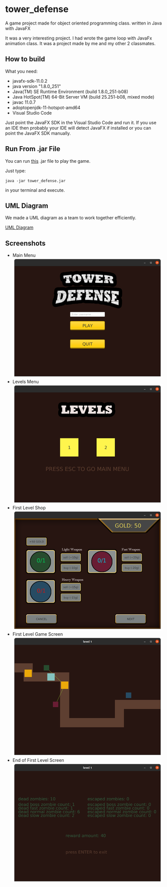 # tower_defense

A game project made for object oriented programming class.
written in Java with JavaFX

It was a very interesting project. I had wrote the game loop with JavaFx animation class.
It was a project made by me and my other 2 classmates. 

## How to build
What you need:
* javafx-sdk-11.0.2
* java version "1.8.0_251"
* Java(TM) SE Runtime Environment (build 1.8.0_251-b08)
* Java HotSpot(TM) 64-Bit Server VM (build 25.251-b08, mixed mode)
* javac 11.0.7
* adoptopenjdk-11-hotspot-amd64
* Visual Studio Code 

Just point the JavaFX SDK in the Visual Studio Code and run it. If you use an IDE then probably your IDE will detect JavaFX if installed or you can point the JavaFX SDK manually.

## Run From .jar File
You can run [this](tower_defense.jar) .jar file to play the game.


Just type: 

`java -jar tower_defense.jar`

in your terminal and execute.

## UML Diagram
We made a UML diagram as a team to work together efficiently.

[UML Diagram](/UMLv6.jpg)
## Screenshots

* Main Menu
![main menu screenshot](screenshots/tower-defense-main-menu.png)
* Levels Menu
![levels menu screenshot](screenshots/tower-defense-levels-menu.png)
* First Level Shop
![first level shop screenshot](screenshots/tower-defense-first-level-shop.png)
* First Level Game Screen
![First Level Game Screen](screenshots/tower-defense-game-screen.png)
 * End of First Level Screen
 ![End of First Level Game Screen](screenshots/tower-defense-end-of-level-screen.png)
